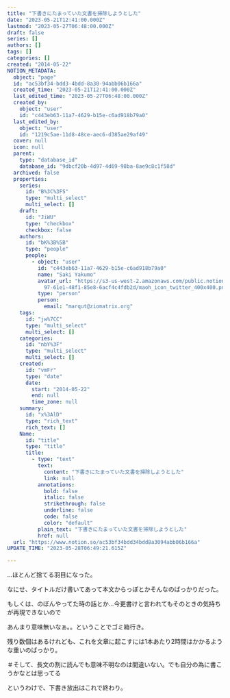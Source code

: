 ```yaml
---
title: "下書きにたまっていた文書を掃除しようとした"
date: "2023-05-21T12:41:00.000Z"
lastmod: "2023-05-27T06:48:00.000Z"
draft: false
series: []
authors: []
tags: []
categories: []
created: "2014-05-22"
NOTION_METADATA:
  object: "page"
  id: "ac53bf34-bdd3-4bdd-8a30-94abb06b166a"
  created_time: "2023-05-21T12:41:00.000Z"
  last_edited_time: "2023-05-27T06:48:00.000Z"
  created_by:
    object: "user"
    id: "c443eb63-11a7-4629-b15e-c6ad918b79a0"
  last_edited_by:
    object: "user"
    id: "1219c5ae-11d8-48ce-aec6-d385ae29af49"
  cover: null
  icon: null
  parent:
    type: "database_id"
    database_id: "9dbcf20b-4d97-4d69-98ba-8ae9c8c1f58d"
  archived: false
  properties:
    series:
      id: "B%3C%3FS"
      type: "multi_select"
      multi_select: []
    draft:
      id: "JiWU"
      type: "checkbox"
      checkbox: false
    authors:
      id: "bK%3B%5B"
      type: "people"
      people:
        - object: "user"
          id: "c443eb63-11a7-4629-b15e-c6ad918b79a0"
          name: "Saki Yakumo"
          avatar_url: "https://s3-us-west-2.amazonaws.com/public.notion-static.com/3ad1c4\
            97-61e1-48f1-85e8-6acf4c4fdb2d/maoh_icon_twitter_400x400.png"
          type: "person"
          person:
            email: "marqut@ziomatrix.org"
    tags:
      id: "jw%7CC"
      type: "multi_select"
      multi_select: []
    categories:
      id: "nbY%3F"
      type: "multi_select"
      multi_select: []
    created:
      id: "vmFr"
      type: "date"
      date:
        start: "2014-05-22"
        end: null
        time_zone: null
    summary:
      id: "x%3AlD"
      type: "rich_text"
      rich_text: []
    Name:
      id: "title"
      type: "title"
      title:
        - type: "text"
          text:
            content: "下書きにたまっていた文書を掃除しようとした"
            link: null
          annotations:
            bold: false
            italic: false
            strikethrough: false
            underline: false
            code: false
            color: "default"
          plain_text: "下書きにたまっていた文書を掃除しようとした"
          href: null
  url: "https://www.notion.so/ac53bf34bdd34bdd8a3094abb06b166a"
UPDATE_TIME: "2023-05-28T06:49:21.615Z"

---
```

<link rel="stylesheet" href="https://cdn.jsdelivr.net/npm/katex@0.16.2/dist/katex.min.css" integrity="sha384-bYdxxUwYipFNohQlHt0bjN/LCpueqWz13HufFEV1SUatKs1cm4L6fFgCi1jT643X" crossorigin="anonymous">


…ほとんど捨てる羽目になった。


なにせ、タイトルだけ書いてあって本文からっぽとかそんなのばっかりだった。


もしくは、のぼんやってた時の話とか…今更書けと言われてもそのときの気持ちが再現できないので


あんまり意味無いなぁ。。ということでゴミ箱行き。


残り数個はあるけれども、これを文章に起こすには1本あたり2時間はかかるような重いのばっかり。


＃そして、長文の割に読んでも意味不明なのは間違いない。でも自分の為に書こうかなとは思ってる


というわけで、下書き放出はこれで終わり。

